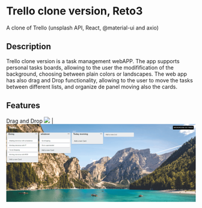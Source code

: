 # Trello clone version, Reto3
A clone of Trello (unsplash API, React, @material-ui and axio)

## Description
Trello clone version is a task management webAPP. The app supports personal tasks boards, allowing to the user the modifification of the background, choosing between plain colors or landscapes. The web app has also drag and Drop functionality, allowing to the user to move the tasks between different lists, and organize de panel moving also the cards.

## Features
Drag and Drop
![](https://github.com/AlbertCos/Reto3/blob/master/output_1kknIj.gif) | ![](https://github.com/AlbertCos/Reto3/blob/master/Draganddrop2.gif)



